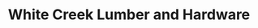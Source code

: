 ---
title: "White Creek Lumber and Hardware"
url: /cedar-springs/white-creek-lumber-and-hardware/
shop: Eisenwaren
---